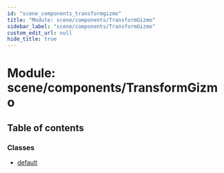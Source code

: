 ```yaml
---
id: "scene_components_transformgizmo"
title: "Module: scene/components/TransformGizmo"
sidebar_label: "scene/components/TransformGizmo"
custom_edit_url: null
hide_title: true
---
```


# Module: scene/components/TransformGizmo

## Table of contents

### Classes

- [default](../classes/scene_components_transformgizmo.default.md)
